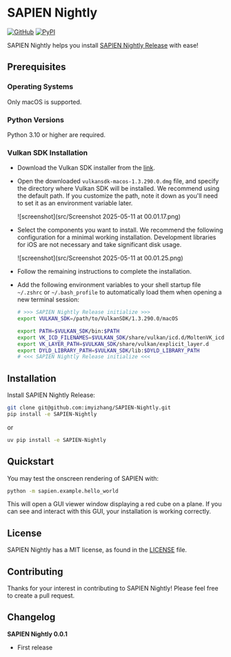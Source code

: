 # SAPIEN Nightly

[![GitHub][github_badge]][github_link] [![PyPI][pypi_badge]][pypi_link]

SAPIEN Nightly helps you install [SAPIEN Nightly Release](https://github.com/haosulab/SAPIEN/releases/tag/nightly) with ease!



## Prerequisites

### Operating Systems

Only macOS is supported.



### Python Versions

Python 3.10 or higher are required.



### Vulkan SDK Installation

* Download the Vulkan SDK installer from the [link](https://sdk.lunarg.com/sdk/download/1.3.290.0/mac/vulkansdk-macos-1.3.290.0.dmg).

* Open the downloaded `vulkansdk-macos-1.3.290.0.dmg` file, and specify the directory where Vulkan SDK will be installed. We recommend using the default path. If you customize the path, note it down as you'll need to set it as an environment variable later.

  ![screenshot](src/Screenshot 2025-05-11 at 00.01.17.png)

* Select the components you want to install. We recommend the following configuration for a minimal working installation. Development libraries for iOS are not necessary and take significant disk usage.

  ![screenshot](src/Screenshot 2025-05-11 at 00.01.25.png)

* Follow the remaining instructions to complete the installation.

* Add the following environment variables to your shell startup file `~/.zshrc` or `~/.bash_profile` to automatically load them when opening a new terminal session:

  ```bash
  # >>> SAPIEN Nightly Release initialize >>>
  export VULKAN_SDK=/path/to/VulkanSDK/1.3.290.0/macOS
  
  export PATH=$VULKAN_SDK/bin:$PATH
  export VK_ICD_FILENAMES=$VULKAN_SDK/share/vulkan/icd.d/MoltenVK_icd.json
  export VK_LAYER_PATH=$VULKAN_SDK/share/vulkan/explicit_layer.d
  export DYLD_LIBRARY_PATH=$VULKAN_SDK/lib:$DYLD_LIBRARY_PATH
  # <<< SAPIEN Nightly Release initialize <<<
  ```



## Installation

Install SAPIEN Nightly Release:

```bash
git clone git@github.com:imyizhang/SAPIEN-Nightly.git
pip install -e SAPIEN-Nightly
```

or

```bash
uv pip install -e SAPIEN-Nightly
```



## Quickstart

You may test the onscreen rendering of SAPIEN with:

```bash
python -m sapien.example.hello_world
```

This will open a GUI viewer window displaying a red cube on a plane. If you can see and interact with this GUI, your installation is working correctly.



## License

SAPIEN Nightly has a MIT license, as found in the [LICENSE](https://github.com/imyizhang/SAPIEN-Nightly/blob/main/LICENSE) file.





## Contributing

Thanks for your interest in contributing to SAPIEN Nightly! Please feel free to create a pull request.



## Changelog

**SAPIEN Nightly 0.0.1**

* First release



[github_badge]: https://badgen.net/badge/icon/GitHub?icon=github&color=black&label
[github_link]: https://github.com/imyizhang/SAPIEN-Nightly



[pypi_badge]: https://badgen.net/pypi/v/sapien-nightly?icon=pypi&color=black&label
[pypi_link]: https://www.pypi.org/project/sapien-nightly